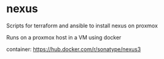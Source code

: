 # nexus
Scripts for terraform and ansible to install nexus on proxmox

Runs on a proxmox host in a VM using docker

container: https://hub.docker.com/r/sonatype/nexus3